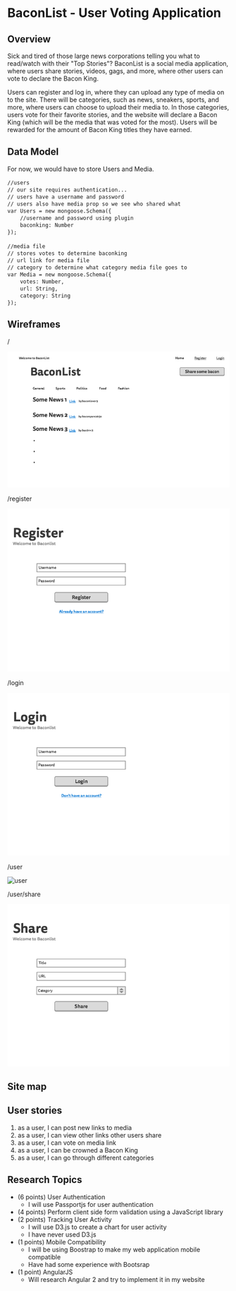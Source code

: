 # BaconList - User Voting Application

## Overview
Sick and tired of those large news corporations telling you what to read/watch with their "Top Stories"? BaconList is a social media application, where users share stories, videos, gags, and more, where other users can vote to declare the Bacon King.

Users can register and log in, where they can upload any type of media on to the site. There will be categories, such as news, sneakers, sports, and more, where users can choose to upload their media to. In those categories, users vote for their favorite stories, and the website will declare a Bacon King (which will be the media that was voted for the most). Users will be rewarded for the amount of Bacon King titles they have earned.

## Data Model
For now, we would have to store Users and Media.

```
//users
// our site requires authentication...
// users have a username and password
// users also have media prop so we see who shared what
var Users = new mongoose.Schema({
	//username and password using plugin
	baconking: Number
});

//media file
// stores votes to determine baconking
// url link for media file
// category to determine what category media file goes to
var Media = new mongoose.Schema({
	votes: Number,
	url: String,
	category: String
});
```

## Wireframes
/

![home](/documentation/1-Home.png)

/register

![register](/documentation/2-Register.png)

/login

![login](/documentation/3-Login.png)

/user

![user](/documentatin/5-User.png)

/user/share

![share](/documentation/4-Share.png)

## Site map

## User stories
1. as a user, I can post new links to media
2. as a user, I can view other links other users share
3. as a user, I can vote on media link
4. as a user, I can be crowned a Bacon King
5. as a user, I can go through different categories

## Research Topics
- (6 points) User Authentication
  - I will use Passportjs for user authentication
- (4 points) Perform client side form validation using a JavaScript library
- (2 points) Tracking User Activity
  - I will use D3.js to create a chart for user activity
  - I have never used D3.js
- (1 points) Mobile Compatibility
  - I will be using Boostrap to make my web application mobile compatible
  - Have had some experience with Bootsrap
- (1 point) AngularJS
  - Will research Angular 2 and try to implement it in my website
